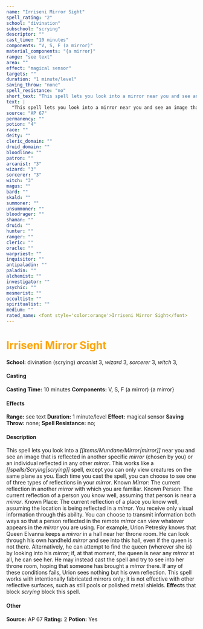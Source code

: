 ```yaml
---
name: "Irriseni Mirror Sight"
spell_rating: "2"
school: "divination"
subschool: "scrying"
descriptor: ""
cast_time: "10 minutes"
components: "V, S, F (a mirror)"
material_components: "{a mirror}"
range: "see text"
area: ""
effect: "magical sensor"
targets: ""
duration: "1 minute/level"
saving_throw: "none"
spell_resistance: "no"
short_text: "This spell lets you look into a mirror near you and see an image that is reflect"
text: |
  "This spell lets you look into a mirror near you and see an image that is reflected in another specific mirror (chosen by you) or an individual reflected in any other mirror. This works like a _scrying_ spell, except you can only view creatures on the same plane as you. Each time you cast the spell, you can choose to see one of three types of reflections in your mirror. _Known Mirror_: The current reflection in another mirror with which you are familiar. _Known Person_: The current reflection of a person you know well, assuming that person is near a mirror. _Known Place_: The current reflection of a place you know well, assuming the location is being reflected in a mirror. You receive only visual information through this ability. You can choose to transmit information both ways so that a person reflected in the remote mirror can view whatever appears in the mirror you are using. For example, Urion Petresky knows that Queen Elvanna keeps a mirror in a hall near her throne room. He can look through his own handheld mirror and see into this hall, even if the queen is not there. Alternatively, he can attempt to find the queen (wherever she is) by looking into his mirror; if, at that moment, the queen is near any mirror at all, he can see her. He may instead cast the spell and try to see into her throne room, hoping that someone has brought a mirror there. If any of these conditions fails, Urion sees nothing but his own reflection. This spell works with intentionally fabricated mirrors only; it is not effective with other reflective surfaces, such as still pools or polished metal shields. **Effect**s that block _scrying_ block this spell."
source: "AP 67"
permanency: ""
potion: "4"
race: ""
deity: ""
cleric_domain: ""
druid_domain: ""
bloodline: ""
patron: ""
arcanist: "3"
wizard: "3"
sorcerer: "3"
witch: "3"
magus: ""
bard: ""
skald: ""
summoner: ""
unsummoner: ""
bloodrager: ""
shaman: ""
druid: ""
hunter: ""
ranger: ""
cleric: ""
oracle: ""
warpriest: ""
inquisitor: ""
antipaladin: ""
paladin: ""
alchemist: ""
investigator: ""
psychic: ""
mesmerist: ""
occultist: ""
spiritualist: ""
medium: ""
rated_name: <font style='color:orange'>Irriseni Mirror Sight</font>
---
```


# <font style='color:orange'>Irriseni Mirror Sight</font> 
**School:** divination (scrying) 
_arcanist_ 3, _wizard_ 3, _sorcerer_ 3, _witch_ 3, 
#### Casting
**Casting Time:** 10 minutes
 **Components:** V, S, F (a mirror) {a mirror}
 #### Effects
**Range:** see text
**Duration:** 1 minute/level
**Effect:** magical sensor
**Saving Throw:** none; **Spell Resistance:** no; 
 #### Description
This spell lets you look into a _[[items/Mundane/Mirror|mirror]]_ near you and see an image that is reflected in another specific _mirror_ (chosen by you) or an individual reflected in any other _mirror_. This works like a _[[spells/Scrying|scrying]]_ spell, except you can only view creatures on the same plane as you. Each time you cast the spell, you can choose to see one of three types of reflections in your _mirror_. Known _Mirror_: The current reflection in another _mirror_ with which you are familiar. Known Person: The current reflection of a person you know well, assuming that person is near a _mirror_. Known Place: The current reflection of a place you know well, assuming the location is being reflected in a _mirror_. You receive only visual information through this ability. You can choose to transmit information both ways so that a person reflected in the remote _mirror_ can view whatever appears in the _mirror_ you are using. For example, Urion Petresky knows that Queen Elvanna keeps a _mirror_ in a hall near her throne room. He can look through his own handheld _mirror_ and see into this hall, even if the queen is not there. Alternatively, he can attempt to find the queen (wherever she is) by looking into his _mirror_; if, at that moment, the queen is near any _mirror_ at all, he can see her. He may instead cast the spell and try to see into her throne room, hoping that someone has brought a _mirror_ there. If any of these conditions fails, Urion sees nothing but his own reflection. This spell works with intentionally fabricated mirrors only; it is not effective with other reflective surfaces, such as still pools or polished metal shields. **Effect**s that block _scrying_ block this spell.

 #### Other
**Source:** AP 67
**Rating:** 2
**Potion:** Yes
